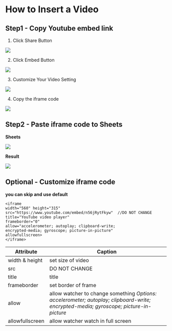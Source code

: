 # How to Insert a Video
## Step1 - Copy Youtube embed link
1. Click Share Button

![](https://i.imgur.com/wYcDMXT.png)

2. Click Embed Button

![](https://i.imgur.com/767mfcE.png)

3. Customize Your Video Setting

![](https://i.imgur.com/58E65PB.png)

4. Copy the iframe code

![](https://i.imgur.com/LVwICE9.png)

## Step2 - Paste iframe code to Sheets
**Sheets**

![](https://i.imgur.com/Hgn8t78.png)

**Result**

![](https://i.imgur.com/jOmqWQG.png)

## Optional - Customize iframe code
**you can skip and use default**

```
<iframe 
width="560" height="315" 
src="https://www.youtube.com/embed/n56jRytFkyw"  //DO NOT CHANGE
title="YouTube video player"
frameborder="0"
allow="accelerometer; autoplay; clipboard-write; 
encrypted-media; gyroscope; picture-in-picture" 
allowfullscreen>
</iframe>
```

| Attribute | Caption | 
| -------- | -------- | 
| width & height   | set size of video |
| src  | DO NOT CHANGE |
| title  | title |
| frameborder  | set border of frame |
| allow  | allow watcher to change something *Options: accelerometer; autoplay; clipboard-write; encrypted-media; gyroscope; picture-in-picture* |
| allowfullscreen  | allow watcher watch in full screen |
